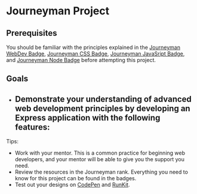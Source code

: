 # Journeyman Project

## Prerequisites

You should be familiar with the principles explained in the [Journeyman WebDev Badge](#), [Journeyman CSS Badge](#), [Journeyman JavaSript Badge](#), and [Journeyman Node Badge](#) before attempting this project.

## Goals

- Demonstrate your understanding of advanced web development principles by developing an Express application with the following features:
  - 

Tips:

- Work with your mentor. This is a common practice for beginning web developers, and your mentor will be able to give you the support you need.
- Review the resources in the Journeyman rank. Everything you need to know for this project can be found in the badges.
- Test out your designs on [CodePen](https://codepen.io) and [RunKit](https://runkit.com).
